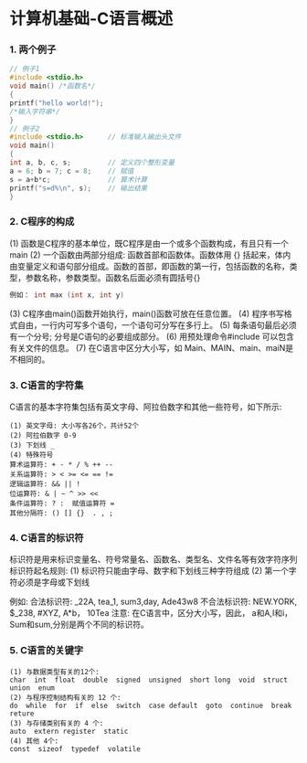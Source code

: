 # 计算机基础-C语言概述
### 1. 两个例子
```C 
// 例子1
#include <stdio.h>
void main() /*函数名*/
{
printf("hello world!");
/*输入字符串*/
}
// 例子2
#include <stdio.h>      // 标准输入输出头文件
void main()
{
int a, b, c, s;         // 定义四个整形变量
a = 6; b = 7; c = 8;    // 赋值
s = a+b*c;              // 算术计算
printf("s=d%\n", s);    // 输出结果
}
```

### 2. C程序的构成
(1) 函数是C程序的基本单位，既C程序是由一个或多个函数构成，有且只有一个main
(2) 一个函数由两部分组成: 函数首部和函数体。函数体用 {} 括起来，体内由变量定义和语句部分组成。函数的首部，即函数的第一行，包括函数的名称，类型，参数名称，参数类型。函数名后面必须有圆括号{}
```C
例如： int max (int x, int y)
```
(3) C程序由main()函数开始执行，main()函数可放在任意位置。
(4) 程序书写格式自由，一行内可写多个语句，一个语句可分写在多行上。
(5) 每条语句最后必须有一个分号; 分号是C语句的必要组成部分。
(6) 用预处理命令#include 可以包含有关文件的信息。
(7) 在C语言中区分大小写，如 Main、MAIN、main、maiN是不相同的。

### 3. C语言的字符集
C语言的基本字符集包括有英文字母、阿拉伯数字和其他一些符号，如下所示:
```
(1) 英文字母: 大小写各26个，共计52个
(2) 阿拉伯数字 0-9
(3) 下划线 _
(4) 特殊符号
算术运算符: + - * / % ++ --
关系运算符: > < >= <= == !=
逻辑运算符: && || ! 
位运算符: & | ~ ^ >> <<
条件运算符: ? :  赋值运算符 =
其他分隔符: () [] {}  . , ;
```
### 4. C语言的标识符
标识符是用来标识变量名、符号常量名、函数名、类型名、文件名等有效字符序列
标识符起名规则:
(1) 标识符只能由字母、数字和下划线三种字符组成
(2) 第一个字符必须是字母或下划线

例如:
合法标识符: _22A, tea_1, sum3,day, Ade43w8
不合法标识符: NEW.YORK, $_238, #XYZ, A*b， 10Tea
注意:
在C语言中，区分大小写，因此， a和A,I和i，Sum和sum,分别是两个不同的标识符。

### 5. C语言的关键字
```
(1) 与数据类型有关的12个:
char  int  float  double  signed  unsigned  short long  void  struct  union  enum
(2) 与程序控制结构有关的 12 个:
do  while  for  if  else  switch  case default  goto  continue  break  reture
(3) 与存储类别有关的 4 个:
auto  extern register  static 
(4) 其他 4个:
const  sizeof  typedef  volatile
```